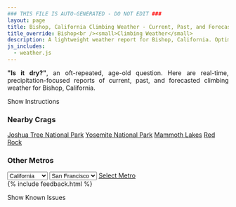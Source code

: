 ```yaml
---
### THIS FILE IS AUTO-GENERATED - DO NOT EDIT ###
layout: page
title: Bishop, California Climbing Weather - Current, Past, and Forecasted Report
title_override: Bishop<br /><small>Climbing Weather</small>
description: A lightweight weather report for Bishop, California. Optimized for slow internet connections.
js_includes:
  - weather.js
---
```


<section class="measure center lh-copy f5-ns f6 ph2 mv4" style="text-align: justify;">
<strong>"Is it dry?"</strong>, an oft-repeated, age-old question. Here are real-time,
precipitation-focused reports of current, past, and forecasted climbing weather for Bishop, California.
</section>

<p id="settings-toggle" class="mw5 b center tc hover-light-red black-70 pointer">Show Instructions</p>
<section id="settings" class="overflow-hidden" style="display:none;">
    <div class="mv2 ph2 center">
        <div class="fn f6 tc pv2">
            <p class="measure lh-copy center"><strong>Show/hide hourly forecasts</strong> by clicking the desired day.</p>
            <hr class="mw5 p0 mv2 o-60 b0 bt b--light-red light-red bg-light-red">
            <p class="measure lh-copy center"><strong>Current and Past conditions</strong> are measured by the nearest weather station. <strong>Forecast conditions</strong> are calculated and polled separately.</p>
            <hr class="mw5 p0 mv2 o-60 b0 bt b--light-red light-red bg-light-red">
            <p class="measure lh-copy center"><strong>Having issues?</strong> Try <a id="clear-cache" class="no-underline relative fancy-link light-red hover-light-red" href="#">clearing the local cache</a>.</p>
            <hr class="mw5 p0 mv2 o-60 b0 bt b--light-red light-red bg-light-red">
            <p class="measure lh-copy center">Weather data sourced from <a class="no-underline fancy-link relative light-red" target="_blank" href="https://www.weather.gov/documentation/services-web-api">weather.gov</a>.</p>
        </div>
    </div>
</section>
<section id="weather" data-crag="bishop-california" class="mv4-ns mv3 ph2 center"></section>
<section id="nearby" class="tc lh-copy">
  <h3>Nearby Crags</h3>
<a class="nowrap no-underline fancy-link relative light-red mh3" href="/crags/joshua-tree-national-park-california-weather.html">Joshua Tree National Park</a>
<a class="nowrap no-underline fancy-link relative light-red mh3" href="/crags/yosemite-national-park-california-weather.html">Yosemite National Park</a>
<a class="nowrap no-underline fancy-link relative light-red mh3" href="/crags/mammoth-lakes-california-weather.html">Mammoth Lakes</a>
<a class="nowrap no-underline fancy-link relative light-red mh3" href="/crags/red-rock-nevada-weather.html">Red Rock</a>
</section>
<section id="nearby" class="tc lh-copy">
  <h3>Other Metros</h3>
  <select class="ma1 bg-near-white pa2" id="stateSel">
    <option value="Texas">Texas</option>
    <option value="Washington">Washington</option>
    <option value="Colorado">Colorado</option>
    <option value="Tennessee">Tennessee</option>
    <option value="Utah">Utah</option>
    <option value="California" selected>California</option>
  </select>
  <select class="ma1 bg-near-white pa2" id="citySel">
    <option value="San Francisco" selected>San Francisco</option>
    <option value="Los Angeles">Los Angeles</option>
  </select>
  <a id="selectMetro" class="f6 link dim ph3 pv2 ma1 dib white bg-light-red" href="/crags/san-francisco-california-weather.html">Select Metro</a>
  <script>
    var states = [];
    states["Texas"] = "Austin"
    states["Washington"] = "Seattle"
    states["Colorado"] = "Denver"
    states["Tennessee"] = "Nashville"
    states["Utah"] = "Salt Lake City"
    states["California"] = "San Francisco|Los Angeles"
  </script>
</section>
{% include feedback.html %}
<p id="issues-toggle" class="mw5 b center tc hover-light-red black-70 pointer">Show Known Issues</p>
<section id="issues" class="overflow-hidden tc f6">
</section>

<script>
  var weekly_VEF_14_168 = {"updated":"2022-06-03T07:05:00+00:00","units":"us","forecastGenerator":"BaselineForecastGenerator","generatedAt":"2022-06-03T08:38:52+00:00","updateTime":"2022-06-03T07:05:00+00:00","validTimes":"2022-06-03T01:00:00+00:00/P8DT6H","elevation":{"unitCode":"wmoUnit:m","value":1296.0096},"periods":[{"number":1,"name":"Overnight","startTime":"2022-06-03T01:00:00-07:00","endTime":"2022-06-03T06:00:00-07:00","isDaytime":false,"temperature":54,"temperatureUnit":"F","temperatureTrend":"rising","windSpeed":"8 mph","windDirection":"W","icon":"https://api.weather.gov/icons/land/night/sct?size=medium","shortForecast":"Partly Cloudy","detailedForecast":"Partly cloudy. Low around 54, with temperatures rising to around 57 overnight. West wind around 8 mph."},{"number":2,"name":"Friday","startTime":"2022-06-03T06:00:00-07:00","endTime":"2022-06-03T18:00:00-07:00","isDaytime":true,"temperature":88,"temperatureUnit":"F","temperatureTrend":null,"windSpeed":"5 to 16 mph","windDirection":"NW","icon":"https://api.weather.gov/icons/land/day/sct?size=medium","shortForecast":"Mostly Sunny","detailedForecast":"Mostly sunny, with a high near 88. Northwest wind 5 to 16 mph, with gusts as high as 25 mph."},{"number":3,"name":"Friday Night","startTime":"2022-06-03T18:00:00-07:00","endTime":"2022-06-04T06:00:00-07:00","isDaytime":false,"temperature":56,"temperatureUnit":"F","temperatureTrend":"rising","windSpeed":"6 to 20 mph","windDirection":"NW","icon":"https://api.weather.gov/icons/land/night/bkn?size=medium","shortForecast":"Mostly Cloudy","detailedForecast":"Mostly cloudy. Low around 56, with temperatures rising to around 59 overnight. Northwest wind 6 to 20 mph, with gusts as high as 29 mph."},{"number":4,"name":"Saturday","startTime":"2022-06-04T06:00:00-07:00","endTime":"2022-06-04T18:00:00-07:00","isDaytime":true,"temperature":86,"temperatureUnit":"F","temperatureTrend":null,"windSpeed":"5 to 14 mph","windDirection":"NW","icon":"https://api.weather.gov/icons/land/day/bkn?size=medium","shortForecast":"Mostly Cloudy","detailedForecast":"Mostly cloudy, with a high near 86. Northwest wind 5 to 14 mph, with gusts as high as 21 mph."},{"number":5,"name":"Saturday Night","startTime":"2022-06-04T18:00:00-07:00","endTime":"2022-06-05T06:00:00-07:00","isDaytime":false,"temperature":55,"temperatureUnit":"F","temperatureTrend":null,"windSpeed":"8 to 18 mph","windDirection":"WNW","icon":"https://api.weather.gov/icons/land/night/bkn?size=medium","shortForecast":"Mostly Cloudy","detailedForecast":"Mostly cloudy, with a low around 55. West northwest wind 8 to 18 mph, with gusts as high as 28 mph."},{"number":6,"name":"Sunday","startTime":"2022-06-05T06:00:00-07:00","endTime":"2022-06-05T18:00:00-07:00","isDaytime":true,"temperature":89,"temperatureUnit":"F","temperatureTrend":null,"windSpeed":"9 to 18 mph","windDirection":"WNW","icon":"https://api.weather.gov/icons/land/day/sct?size=medium","shortForecast":"Mostly Sunny","detailedForecast":"Mostly sunny, with a high near 89."},{"number":7,"name":"Sunday Night","startTime":"2022-06-05T18:00:00-07:00","endTime":"2022-06-06T06:00:00-07:00","isDaytime":false,"temperature":54,"temperatureUnit":"F","temperatureTrend":null,"windSpeed":"9 to 20 mph","windDirection":"WNW","icon":"https://api.weather.gov/icons/land/night/few?size=medium","shortForecast":"Mostly Clear","detailedForecast":"Mostly clear, with a low around 54."},{"number":8,"name":"Monday","startTime":"2022-06-06T06:00:00-07:00","endTime":"2022-06-06T18:00:00-07:00","isDaytime":true,"temperature":92,"temperatureUnit":"F","temperatureTrend":null,"windSpeed":"8 to 14 mph","windDirection":"W","icon":"https://api.weather.gov/icons/land/day/few?size=medium","shortForecast":"Sunny","detailedForecast":"Sunny, with a high near 92."},{"number":9,"name":"Monday Night","startTime":"2022-06-06T18:00:00-07:00","endTime":"2022-06-07T06:00:00-07:00","isDaytime":false,"temperature":56,"temperatureUnit":"F","temperatureTrend":null,"windSpeed":"7 to 15 mph","windDirection":"WNW","icon":"https://api.weather.gov/icons/land/night/few?size=medium","shortForecast":"Mostly Clear","detailedForecast":"Mostly clear, with a low around 56."},{"number":10,"name":"Tuesday","startTime":"2022-06-07T06:00:00-07:00","endTime":"2022-06-07T18:00:00-07:00","isDaytime":true,"temperature":95,"temperatureUnit":"F","temperatureTrend":null,"windSpeed":"7 to 13 mph","windDirection":"ENE","icon":"https://api.weather.gov/icons/land/day/skc?size=medium","shortForecast":"Sunny","detailedForecast":"Sunny, with a high near 95."},{"number":11,"name":"Tuesday Night","startTime":"2022-06-07T18:00:00-07:00","endTime":"2022-06-08T06:00:00-07:00","isDaytime":false,"temperature":59,"temperatureUnit":"F","temperatureTrend":null,"windSpeed":"7 to 16 mph","windDirection":"W","icon":"https://api.weather.gov/icons/land/night/few?size=medium","shortForecast":"Mostly Clear","detailedForecast":"Mostly clear, with a low around 59."},{"number":12,"name":"Wednesday","startTime":"2022-06-08T06:00:00-07:00","endTime":"2022-06-08T18:00:00-07:00","isDaytime":true,"temperature":97,"temperatureUnit":"F","temperatureTrend":null,"windSpeed":"7 to 13 mph","windDirection":"SSW","icon":"https://api.weather.gov/icons/land/day/few?size=medium","shortForecast":"Sunny","detailedForecast":"Sunny, with a high near 97."},{"number":13,"name":"Wednesday Night","startTime":"2022-06-08T18:00:00-07:00","endTime":"2022-06-09T06:00:00-07:00","isDaytime":false,"temperature":61,"temperatureUnit":"F","temperatureTrend":null,"windSpeed":"7 to 17 mph","windDirection":"W","icon":"https://api.weather.gov/icons/land/night/few?size=medium","shortForecast":"Mostly Clear","detailedForecast":"Mostly clear, with a low around 61."},{"number":14,"name":"Thursday","startTime":"2022-06-09T06:00:00-07:00","endTime":"2022-06-09T18:00:00-07:00","isDaytime":true,"temperature":99,"temperatureUnit":"F","temperatureTrend":null,"windSpeed":"7 to 13 mph","windDirection":"ESE","icon":"https://api.weather.gov/icons/land/day/few?size=medium","shortForecast":"Sunny","detailedForecast":"Sunny, with a high near 99."}]}
  var hourly_VEF_14_168 = {"@context":["https://geojson.org/geojson-ld/geojson-context.jsonld",{"@version":"1.1","wx":"https://api.weather.gov/ontology#","geo":"http://www.opengis.net/ont/geosparql#","unit":"http://codes.wmo.int/common/unit/","@vocab":"https://api.weather.gov/ontology#"}],"type":"Feature","geometry":{"type":"Polygon","coordinates":[[[-118.4359379,37.3613888],[-118.43111449999999,37.3394267],[-118.40343299999999,37.343266299999996],[-118.40825099999999,37.3652289],[-118.4359379,37.3613888]]]},"properties":{"updated":"2022-06-03T07:05:00+00:00","units":"us","forecastGenerator":"HourlyForecastGenerator","generatedAt":"2022-06-03T08:38:53+00:00","updateTime":"2022-06-03T07:05:00+00:00","validTimes":"2022-06-03T01:00:00+00:00/P8DT6H","elevation":{"unitCode":"wmoUnit:m","value":1296.0096},"periods":[{"number":1,"name":"","startTime":"2022-06-03T01:00:00-07:00","endTime":"2022-06-03T02:00:00-07:00","isDaytime":false,"temperature":65,"temperatureUnit":"F","temperatureTrend":null,"windSpeed":"8 mph","windDirection":"W","icon":"https://api.weather.gov/icons/land/night/sct?size=small","shortForecast":"Partly Cloudy","detailedForecast":""},{"number":2,"name":"","startTime":"2022-06-03T02:00:00-07:00","endTime":"2022-06-03T03:00:00-07:00","isDaytime":false,"temperature":63,"temperatureUnit":"F","temperatureTrend":null,"windSpeed":"7 mph","windDirection":"W","icon":"https://api.weather.gov/icons/land/night/few?size=small","shortForecast":"Mostly Clear","detailedForecast":""},{"number":3,"name":"","startTime":"2022-06-03T03:00:00-07:00","endTime":"2022-06-03T04:00:00-07:00","isDaytime":false,"temperature":61,"temperatureUnit":"F","temperatureTrend":null,"windSpeed":"8 mph","windDirection":"W","icon":"https://api.weather.gov/icons/land/night/sct?size=small","shortForecast":"Partly Cloudy","detailedForecast":""},{"number":4,"name":"","startTime":"2022-06-03T04:00:00-07:00","endTime":"2022-06-03T05:00:00-07:00","isDaytime":false,"temperature":59,"temperatureUnit":"F","temperatureTrend":null,"windSpeed":"7 mph","windDirection":"W","icon":"https://api.weather.gov/icons/land/night/sct?size=small","shortForecast":"Partly Cloudy","detailedForecast":""},{"number":5,"name":"","startTime":"2022-06-03T05:00:00-07:00","endTime":"2022-06-03T06:00:00-07:00","isDaytime":false,"temperature":57,"temperatureUnit":"F","temperatureTrend":null,"windSpeed":"6 mph","windDirection":"W","icon":"https://api.weather.gov/icons/land/night/sct?size=small","shortForecast":"Partly Cloudy","detailedForecast":""},{"number":6,"name":"","startTime":"2022-06-03T06:00:00-07:00","endTime":"2022-06-03T07:00:00-07:00","isDaytime":true,"temperature":57,"temperatureUnit":"F","temperatureTrend":null,"windSpeed":"6 mph","windDirection":"WNW","icon":"https://api.weather.gov/icons/land/day/sct?size=small","shortForecast":"Mostly Sunny","detailedForecast":""},{"number":7,"name":"","startTime":"2022-06-03T07:00:00-07:00","endTime":"2022-06-03T08:00:00-07:00","isDaytime":true,"temperature":59,"temperatureUnit":"F","temperatureTrend":null,"windSpeed":"5 mph","windDirection":"NW","icon":"https://api.weather.gov/icons/land/day/sct?size=small","shortForecast":"Mostly Sunny","detailedForecast":""},{"number":8,"name":"","startTime":"2022-06-03T08:00:00-07:00","endTime":"2022-06-03T09:00:00-07:00","isDaytime":true,"temperature":65,"temperatureUnit":"F","temperatureTrend":null,"windSpeed":"5 mph","windDirection":"N","icon":"https://api.weather.gov/icons/land/day/sct?size=small","shortForecast":"Mostly Sunny","detailedForecast":""},{"number":9,"name":"","startTime":"2022-06-03T09:00:00-07:00","endTime":"2022-06-03T10:00:00-07:00","isDaytime":true,"temperature":71,"temperatureUnit":"F","temperatureTrend":null,"windSpeed":"6 mph","windDirection":"N","icon":"https://api.weather.gov/icons/land/day/few?size=small","shortForecast":"Sunny","detailedForecast":""},{"number":10,"name":"","startTime":"2022-06-03T10:00:00-07:00","endTime":"2022-06-03T11:00:00-07:00","isDaytime":true,"temperature":75,"temperatureUnit":"F","temperatureTrend":null,"windSpeed":"6 mph","windDirection":"N","icon":"https://api.weather.gov/icons/land/day/few?size=small","shortForecast":"Sunny","detailedForecast":""},{"number":11,"name":"","startTime":"2022-06-03T11:00:00-07:00","endTime":"2022-06-03T12:00:00-07:00","isDaytime":true,"temperature":78,"temperatureUnit":"F","temperatureTrend":null,"windSpeed":"6 mph","windDirection":"NNE","icon":"https://api.weather.gov/icons/land/day/few?size=small","shortForecast":"Sunny","detailedForecast":""},{"number":12,"name":"","startTime":"2022-06-03T12:00:00-07:00","endTime":"2022-06-03T13:00:00-07:00","isDaytime":true,"temperature":80,"temperatureUnit":"F","temperatureTrend":null,"windSpeed":"7 mph","windDirection":"NE","icon":"https://api.weather.gov/icons/land/day/few?size=small","shortForecast":"Sunny","detailedForecast":""},{"number":13,"name":"","startTime":"2022-06-03T13:00:00-07:00","endTime":"2022-06-03T14:00:00-07:00","isDaytime":true,"temperature":83,"temperatureUnit":"F","temperatureTrend":null,"windSpeed":"8 mph","windDirection":"WNW","icon":"https://api.weather.gov/icons/land/day/sct?size=small","shortForecast":"Mostly Sunny","detailedForecast":""},{"number":14,"name":"","startTime":"2022-06-03T14:00:00-07:00","endTime":"2022-06-03T15:00:00-07:00","isDaytime":true,"temperature":85,"temperatureUnit":"F","temperatureTrend":null,"windSpeed":"9 mph","windDirection":"WNW","icon":"https://api.weather.gov/icons/land/day/sct?size=small","shortForecast":"Mostly Sunny","detailedForecast":""},{"number":15,"name":"","startTime":"2022-06-03T15:00:00-07:00","endTime":"2022-06-03T16:00:00-07:00","isDaytime":true,"temperature":86,"temperatureUnit":"F","temperatureTrend":null,"windSpeed":"12 mph","windDirection":"WNW","icon":"https://api.weather.gov/icons/land/day/sct?size=small","shortForecast":"Mostly Sunny","detailedForecast":""},{"number":16,"name":"","startTime":"2022-06-03T16:00:00-07:00","endTime":"2022-06-03T17:00:00-07:00","isDaytime":true,"temperature":86,"temperatureUnit":"F","temperatureTrend":null,"windSpeed":"13 mph","windDirection":"W","icon":"https://api.weather.gov/icons/land/day/bkn?size=small","shortForecast":"Partly Sunny","detailedForecast":""},{"number":17,"name":"","startTime":"2022-06-03T17:00:00-07:00","endTime":"2022-06-03T18:00:00-07:00","isDaytime":true,"temperature":87,"temperatureUnit":"F","temperatureTrend":null,"windSpeed":"16 mph","windDirection":"W","icon":"https://api.weather.gov/icons/land/day/bkn?size=small","shortForecast":"Partly Sunny","detailedForecast":""},{"number":18,"name":"","startTime":"2022-06-03T18:00:00-07:00","endTime":"2022-06-03T19:00:00-07:00","isDaytime":false,"temperature":86,"temperatureUnit":"F","temperatureTrend":null,"windSpeed":"18 mph","windDirection":"W","icon":"https://api.weather.gov/icons/land/night/bkn?size=small","shortForecast":"Mostly Cloudy","detailedForecast":""},{"number":19,"name":"","startTime":"2022-06-03T19:00:00-07:00","endTime":"2022-06-03T20:00:00-07:00","isDaytime":false,"temperature":83,"temperatureUnit":"F","temperatureTrend":null,"windSpeed":"20 mph","windDirection":"W","icon":"https://api.weather.gov/icons/land/night/sct?size=small","shortForecast":"Partly Cloudy","detailedForecast":""},{"number":20,"name":"","startTime":"2022-06-03T20:00:00-07:00","endTime":"2022-06-03T21:00:00-07:00","isDaytime":false,"temperature":78,"temperatureUnit":"F","temperatureTrend":null,"windSpeed":"15 mph","windDirection":"W","icon":"https://api.weather.gov/icons/land/night/sct?size=small","shortForecast":"Partly Cloudy","detailedForecast":""},{"number":21,"name":"","startTime":"2022-06-03T21:00:00-07:00","endTime":"2022-06-03T22:00:00-07:00","isDaytime":false,"temperature":75,"temperatureUnit":"F","temperatureTrend":null,"windSpeed":"13 mph","windDirection":"NW","icon":"https://api.weather.gov/icons/land/night/sct?size=small","shortForecast":"Partly Cloudy","detailedForecast":""},{"number":22,"name":"","startTime":"2022-06-03T22:00:00-07:00","endTime":"2022-06-03T23:00:00-07:00","isDaytime":false,"temperature":72,"temperatureUnit":"F","temperatureTrend":null,"windSpeed":"12 mph","windDirection":"NNW","icon":"https://api.weather.gov/icons/land/night/sct?size=small","shortForecast":"Partly Cloudy","detailedForecast":""},{"number":23,"name":"","startTime":"2022-06-03T23:00:00-07:00","endTime":"2022-06-04T00:00:00-07:00","isDaytime":false,"temperature":70,"temperatureUnit":"F","temperatureTrend":null,"windSpeed":"8 mph","windDirection":"NW","icon":"https://api.weather.gov/icons/land/night/sct?size=small","shortForecast":"Partly Cloudy","detailedForecast":""},{"number":24,"name":"","startTime":"2022-06-04T00:00:00-07:00","endTime":"2022-06-04T01:00:00-07:00","isDaytime":false,"temperature":68,"temperatureUnit":"F","temperatureTrend":null,"windSpeed":"7 mph","windDirection":"NW","icon":"https://api.weather.gov/icons/land/night/bkn?size=small","shortForecast":"Mostly Cloudy","detailedForecast":""},{"number":25,"name":"","startTime":"2022-06-04T01:00:00-07:00","endTime":"2022-06-04T02:00:00-07:00","isDaytime":false,"temperature":65,"temperatureUnit":"F","temperatureTrend":null,"windSpeed":"6 mph","windDirection":"NW","icon":"https://api.weather.gov/icons/land/night/bkn?size=small","shortForecast":"Mostly Cloudy","detailedForecast":""},{"number":26,"name":"","startTime":"2022-06-04T02:00:00-07:00","endTime":"2022-06-04T03:00:00-07:00","isDaytime":false,"temperature":64,"temperatureUnit":"F","temperatureTrend":null,"windSpeed":"7 mph","windDirection":"NW","icon":"https://api.weather.gov/icons/land/night/bkn?size=small","shortForecast":"Mostly Cloudy","detailedForecast":""},{"number":27,"name":"","startTime":"2022-06-04T03:00:00-07:00","endTime":"2022-06-04T04:00:00-07:00","isDaytime":false,"temperature":63,"temperatureUnit":"F","temperatureTrend":null,"windSpeed":"7 mph","windDirection":"WNW","icon":"https://api.weather.gov/icons/land/night/bkn?size=small","shortForecast":"Mostly Cloudy","detailedForecast":""},{"number":28,"name":"","startTime":"2022-06-04T04:00:00-07:00","endTime":"2022-06-04T05:00:00-07:00","isDaytime":false,"temperature":61,"temperatureUnit":"F","temperatureTrend":null,"windSpeed":"6 mph","windDirection":"WNW","icon":"https://api.weather.gov/icons/land/night/bkn?size=small","shortForecast":"Mostly Cloudy","detailedForecast":""},{"number":29,"name":"","startTime":"2022-06-04T05:00:00-07:00","endTime":"2022-06-04T06:00:00-07:00","isDaytime":false,"temperature":59,"temperatureUnit":"F","temperatureTrend":null,"windSpeed":"6 mph","windDirection":"NW","icon":"https://api.weather.gov/icons/land/night/bkn?size=small","shortForecast":"Mostly Cloudy","detailedForecast":""},{"number":30,"name":"","startTime":"2022-06-04T06:00:00-07:00","endTime":"2022-06-04T07:00:00-07:00","isDaytime":true,"temperature":60,"temperatureUnit":"F","temperatureTrend":null,"windSpeed":"7 mph","windDirection":"NW","icon":"https://api.weather.gov/icons/land/day/bkn?size=small","shortForecast":"Mostly Cloudy","detailedForecast":""},{"number":31,"name":"","startTime":"2022-06-04T07:00:00-07:00","endTime":"2022-06-04T08:00:00-07:00","isDaytime":true,"temperature":62,"temperatureUnit":"F","temperatureTrend":null,"windSpeed":"6 mph","windDirection":"NW","icon":"https://api.weather.gov/icons/land/day/bkn?size=small","shortForecast":"Mostly Cloudy","detailedForecast":""},{"number":32,"name":"","startTime":"2022-06-04T08:00:00-07:00","endTime":"2022-06-04T09:00:00-07:00","isDaytime":true,"temperature":66,"temperatureUnit":"F","temperatureTrend":null,"windSpeed":"5 mph","windDirection":"NNW","icon":"https://api.weather.gov/icons/land/day/bkn?size=small","shortForecast":"Mostly Cloudy","detailedForecast":""},{"number":33,"name":"","startTime":"2022-06-04T09:00:00-07:00","endTime":"2022-06-04T10:00:00-07:00","isDaytime":true,"temperature":70,"temperatureUnit":"F","temperatureTrend":null,"windSpeed":"5 mph","windDirection":"NNW","icon":"https://api.weather.gov/icons/land/day/bkn?size=small","shortForecast":"Mostly Cloudy","detailedForecast":""},{"number":34,"name":"","startTime":"2022-06-04T10:00:00-07:00","endTime":"2022-06-04T11:00:00-07:00","isDaytime":true,"temperature":74,"temperatureUnit":"F","temperatureTrend":null,"windSpeed":"5 mph","windDirection":"NNW","icon":"https://api.weather.gov/icons/land/day/bkn?size=small","shortForecast":"Mostly Cloudy","detailedForecast":""},{"number":35,"name":"","startTime":"2022-06-04T11:00:00-07:00","endTime":"2022-06-04T12:00:00-07:00","isDaytime":true,"temperature":78,"temperatureUnit":"F","temperatureTrend":null,"windSpeed":"6 mph","windDirection":"NNW","icon":"https://api.weather.gov/icons/land/day/bkn?size=small","shortForecast":"Partly Sunny","detailedForecast":""},{"number":36,"name":"","startTime":"2022-06-04T12:00:00-07:00","endTime":"2022-06-04T13:00:00-07:00","isDaytime":true,"temperature":80,"temperatureUnit":"F","temperatureTrend":null,"windSpeed":"7 mph","windDirection":"NNW","icon":"https://api.weather.gov/icons/land/day/bkn?size=small","shortForecast":"Partly Sunny","detailedForecast":""},{"number":37,"name":"","startTime":"2022-06-04T13:00:00-07:00","endTime":"2022-06-04T14:00:00-07:00","isDaytime":true,"temperature":82,"temperatureUnit":"F","temperatureTrend":null,"windSpeed":"8 mph","windDirection":"NNW","icon":"https://api.weather.gov/icons/land/day/bkn?size=small","shortForecast":"Partly Sunny","detailedForecast":""},{"number":38,"name":"","startTime":"2022-06-04T14:00:00-07:00","endTime":"2022-06-04T15:00:00-07:00","isDaytime":true,"temperature":83,"temperatureUnit":"F","temperatureTrend":null,"windSpeed":"12 mph","windDirection":"NW","icon":"https://api.weather.gov/icons/land/day/bkn?size=small","shortForecast":"Partly Sunny","detailedForecast":""},{"number":39,"name":"","startTime":"2022-06-04T15:00:00-07:00","endTime":"2022-06-04T16:00:00-07:00","isDaytime":true,"temperature":84,"temperatureUnit":"F","temperatureTrend":null,"windSpeed":"13 mph","windDirection":"NW","icon":"https://api.weather.gov/icons/land/day/bkn?size=small","shortForecast":"Partly Sunny","detailedForecast":""},{"number":40,"name":"","startTime":"2022-06-04T16:00:00-07:00","endTime":"2022-06-04T17:00:00-07:00","isDaytime":true,"temperature":85,"temperatureUnit":"F","temperatureTrend":null,"windSpeed":"13 mph","windDirection":"NNW","icon":"https://api.weather.gov/icons/land/day/bkn?size=small","shortForecast":"Partly Sunny","detailedForecast":""},{"number":41,"name":"","startTime":"2022-06-04T17:00:00-07:00","endTime":"2022-06-04T18:00:00-07:00","isDaytime":true,"temperature":84,"temperatureUnit":"F","temperatureTrend":null,"windSpeed":"14 mph","windDirection":"NNW","icon":"https://api.weather.gov/icons/land/day/bkn?size=small","shortForecast":"Partly Sunny","detailedForecast":""},{"number":42,"name":"","startTime":"2022-06-04T18:00:00-07:00","endTime":"2022-06-04T19:00:00-07:00","isDaytime":false,"temperature":82,"temperatureUnit":"F","temperatureTrend":null,"windSpeed":"15 mph","windDirection":"NW","icon":"https://api.weather.gov/icons/land/night/bkn?size=small","shortForecast":"Mostly Cloudy","detailedForecast":""},{"number":43,"name":"","startTime":"2022-06-04T19:00:00-07:00","endTime":"2022-06-04T20:00:00-07:00","isDaytime":false,"temperature":80,"temperatureUnit":"F","temperatureTrend":null,"windSpeed":"17 mph","windDirection":"WNW","icon":"https://api.weather.gov/icons/land/night/bkn?size=small","shortForecast":"Mostly Cloudy","detailedForecast":""},{"number":44,"name":"","startTime":"2022-06-04T20:00:00-07:00","endTime":"2022-06-04T21:00:00-07:00","isDaytime":false,"temperature":77,"temperatureUnit":"F","temperatureTrend":null,"windSpeed":"18 mph","windDirection":"W","icon":"https://api.weather.gov/icons/land/night/bkn?size=small","shortForecast":"Mostly Cloudy","detailedForecast":""},{"number":45,"name":"","startTime":"2022-06-04T21:00:00-07:00","endTime":"2022-06-04T22:00:00-07:00","isDaytime":false,"temperature":74,"temperatureUnit":"F","temperatureTrend":null,"windSpeed":"14 mph","windDirection":"W","icon":"https://api.weather.gov/icons/land/night/bkn?size=small","shortForecast":"Mostly Cloudy","detailedForecast":""},{"number":46,"name":"","startTime":"2022-06-04T22:00:00-07:00","endTime":"2022-06-04T23:00:00-07:00","isDaytime":false,"temperature":71,"temperatureUnit":"F","temperatureTrend":null,"windSpeed":"10 mph","windDirection":"NW","icon":"https://api.weather.gov/icons/land/night/bkn?size=small","shortForecast":"Mostly Cloudy","detailedForecast":""},{"number":47,"name":"","startTime":"2022-06-04T23:00:00-07:00","endTime":"2022-06-05T00:00:00-07:00","isDaytime":false,"temperature":69,"temperatureUnit":"F","temperatureTrend":null,"windSpeed":"9 mph","windDirection":"WNW","icon":"https://api.weather.gov/icons/land/night/bkn?size=small","shortForecast":"Mostly Cloudy","detailedForecast":""},{"number":48,"name":"","startTime":"2022-06-05T00:00:00-07:00","endTime":"2022-06-05T01:00:00-07:00","isDaytime":false,"temperature":67,"temperatureUnit":"F","temperatureTrend":null,"windSpeed":"8 mph","windDirection":"NW","icon":"https://api.weather.gov/icons/land/night/bkn?size=small","shortForecast":"Mostly Cloudy","detailedForecast":""},{"number":49,"name":"","startTime":"2022-06-05T01:00:00-07:00","endTime":"2022-06-05T02:00:00-07:00","isDaytime":false,"temperature":66,"temperatureUnit":"F","temperatureTrend":null,"windSpeed":"8 mph","windDirection":"NW","icon":"https://api.weather.gov/icons/land/night/sct?size=small","shortForecast":"Partly Cloudy","detailedForecast":""},{"number":50,"name":"","startTime":"2022-06-05T02:00:00-07:00","endTime":"2022-06-05T03:00:00-07:00","isDaytime":false,"temperature":64,"temperatureUnit":"F","temperatureTrend":null,"windSpeed":"8 mph","windDirection":"NW","icon":"https://api.weather.gov/icons/land/night/sct?size=small","shortForecast":"Partly Cloudy","detailedForecast":""},{"number":51,"name":"","startTime":"2022-06-05T03:00:00-07:00","endTime":"2022-06-05T04:00:00-07:00","isDaytime":false,"temperature":61,"temperatureUnit":"F","temperatureTrend":null,"windSpeed":"8 mph","windDirection":"NW","icon":"https://api.weather.gov/icons/land/night/sct?size=small","shortForecast":"Partly Cloudy","detailedForecast":""},{"number":52,"name":"","startTime":"2022-06-05T04:00:00-07:00","endTime":"2022-06-05T05:00:00-07:00","isDaytime":false,"temperature":59,"temperatureUnit":"F","temperatureTrend":null,"windSpeed":"8 mph","windDirection":"NW","icon":"https://api.weather.gov/icons/land/night/sct?size=small","shortForecast":"Partly Cloudy","detailedForecast":""},{"number":53,"name":"","startTime":"2022-06-05T05:00:00-07:00","endTime":"2022-06-05T06:00:00-07:00","isDaytime":false,"temperature":58,"temperatureUnit":"F","temperatureTrend":null,"windSpeed":"9 mph","windDirection":"WNW","icon":"https://api.weather.gov/icons/land/night/sct?size=small","shortForecast":"Partly Cloudy","detailedForecast":""},{"number":54,"name":"","startTime":"2022-06-05T06:00:00-07:00","endTime":"2022-06-05T07:00:00-07:00","isDaytime":true,"temperature":59,"temperatureUnit":"F","temperatureTrend":null,"windSpeed":"9 mph","windDirection":"WNW","icon":"https://api.weather.gov/icons/land/day/sct?size=small","shortForecast":"Mostly Sunny","detailedForecast":""},{"number":55,"name":"","startTime":"2022-06-05T07:00:00-07:00","endTime":"2022-06-05T08:00:00-07:00","isDaytime":true,"temperature":62,"temperatureUnit":"F","temperatureTrend":null,"windSpeed":"9 mph","windDirection":"WNW","icon":"https://api.weather.gov/icons/land/day/sct?size=small","shortForecast":"Mostly Sunny","detailedForecast":""},{"number":56,"name":"","startTime":"2022-06-05T08:00:00-07:00","endTime":"2022-06-05T09:00:00-07:00","isDaytime":true,"temperature":66,"temperatureUnit":"F","temperatureTrend":null,"windSpeed":"9 mph","windDirection":"WNW","icon":"https://api.weather.gov/icons/land/day/sct?size=small","shortForecast":"Mostly Sunny","detailedForecast":""},{"number":57,"name":"","startTime":"2022-06-05T09:00:00-07:00","endTime":"2022-06-05T10:00:00-07:00","isDaytime":true,"temperature":70,"temperatureUnit":"F","temperatureTrend":null,"windSpeed":"9 mph","windDirection":"WNW","icon":"https://api.weather.gov/icons/land/day/sct?size=small","shortForecast":"Mostly Sunny","detailedForecast":""},{"number":58,"name":"","startTime":"2022-06-05T10:00:00-07:00","endTime":"2022-06-05T11:00:00-07:00","isDaytime":true,"temperature":75,"temperatureUnit":"F","temperatureTrend":null,"windSpeed":"9 mph","windDirection":"WNW","icon":"https://api.weather.gov/icons/land/day/few?size=small","shortForecast":"Sunny","detailedForecast":""},{"number":59,"name":"","startTime":"2022-06-05T11:00:00-07:00","endTime":"2022-06-05T12:00:00-07:00","isDaytime":true,"temperature":79,"temperatureUnit":"F","temperatureTrend":null,"windSpeed":"10 mph","windDirection":"WNW","icon":"https://api.weather.gov/icons/land/day/few?size=small","shortForecast":"Sunny","detailedForecast":""},{"number":60,"name":"","startTime":"2022-06-05T12:00:00-07:00","endTime":"2022-06-05T13:00:00-07:00","isDaytime":true,"temperature":82,"temperatureUnit":"F","temperatureTrend":null,"windSpeed":"12 mph","windDirection":"WNW","icon":"https://api.weather.gov/icons/land/day/few?size=small","shortForecast":"Sunny","detailedForecast":""},{"number":61,"name":"","startTime":"2022-06-05T13:00:00-07:00","endTime":"2022-06-05T14:00:00-07:00","isDaytime":true,"temperature":84,"temperatureUnit":"F","temperatureTrend":null,"windSpeed":"13 mph","windDirection":"W","icon":"https://api.weather.gov/icons/land/day/few?size=small","shortForecast":"Sunny","detailedForecast":""},{"number":62,"name":"","startTime":"2022-06-05T14:00:00-07:00","endTime":"2022-06-05T15:00:00-07:00","isDaytime":true,"temperature":85,"temperatureUnit":"F","temperatureTrend":null,"windSpeed":"14 mph","windDirection":"W","icon":"https://api.weather.gov/icons/land/day/few?size=small","shortForecast":"Sunny","detailedForecast":""},{"number":63,"name":"","startTime":"2022-06-05T15:00:00-07:00","endTime":"2022-06-05T16:00:00-07:00","isDaytime":true,"temperature":87,"temperatureUnit":"F","temperatureTrend":null,"windSpeed":"15 mph","windDirection":"W","icon":"https://api.weather.gov/icons/land/day/few?size=small","shortForecast":"Sunny","detailedForecast":""},{"number":64,"name":"","startTime":"2022-06-05T16:00:00-07:00","endTime":"2022-06-05T17:00:00-07:00","isDaytime":true,"temperature":87,"temperatureUnit":"F","temperatureTrend":null,"windSpeed":"17 mph","windDirection":"WNW","icon":"https://api.weather.gov/icons/land/day/few?size=small","shortForecast":"Sunny","detailedForecast":""},{"number":65,"name":"","startTime":"2022-06-05T17:00:00-07:00","endTime":"2022-06-05T18:00:00-07:00","isDaytime":true,"temperature":87,"temperatureUnit":"F","temperatureTrend":null,"windSpeed":"18 mph","windDirection":"WNW","icon":"https://api.weather.gov/icons/land/day/few?size=small","shortForecast":"Sunny","detailedForecast":""},{"number":66,"name":"","startTime":"2022-06-05T18:00:00-07:00","endTime":"2022-06-05T19:00:00-07:00","isDaytime":false,"temperature":85,"temperatureUnit":"F","temperatureTrend":null,"windSpeed":"20 mph","windDirection":"WNW","icon":"https://api.weather.gov/icons/land/night/few?size=small","shortForecast":"Mostly Clear","detailedForecast":""},{"number":67,"name":"","startTime":"2022-06-05T19:00:00-07:00","endTime":"2022-06-05T20:00:00-07:00","isDaytime":false,"temperature":82,"temperatureUnit":"F","temperatureTrend":null,"windSpeed":"20 mph","windDirection":"WNW","icon":"https://api.weather.gov/icons/land/night/few?size=small","shortForecast":"Mostly Clear","detailedForecast":""},{"number":68,"name":"","startTime":"2022-06-05T20:00:00-07:00","endTime":"2022-06-05T21:00:00-07:00","isDaytime":false,"temperature":79,"temperatureUnit":"F","temperatureTrend":null,"windSpeed":"18 mph","windDirection":"WNW","icon":"https://api.weather.gov/icons/land/night/few?size=small","shortForecast":"Mostly Clear","detailedForecast":""},{"number":69,"name":"","startTime":"2022-06-05T21:00:00-07:00","endTime":"2022-06-05T22:00:00-07:00","isDaytime":false,"temperature":76,"temperatureUnit":"F","temperatureTrend":null,"windSpeed":"16 mph","windDirection":"WNW","icon":"https://api.weather.gov/icons/land/night/few?size=small","shortForecast":"Mostly Clear","detailedForecast":""},{"number":70,"name":"","startTime":"2022-06-05T22:00:00-07:00","endTime":"2022-06-05T23:00:00-07:00","isDaytime":false,"temperature":72,"temperatureUnit":"F","temperatureTrend":null,"windSpeed":"15 mph","windDirection":"WNW","icon":"https://api.weather.gov/icons/land/night/few?size=small","shortForecast":"Mostly Clear","detailedForecast":""},{"number":71,"name":"","startTime":"2022-06-05T23:00:00-07:00","endTime":"2022-06-06T00:00:00-07:00","isDaytime":false,"temperature":69,"temperatureUnit":"F","temperatureTrend":null,"windSpeed":"13 mph","windDirection":"WNW","icon":"https://api.weather.gov/icons/land/night/few?size=small","shortForecast":"Mostly Clear","detailedForecast":""},{"number":72,"name":"","startTime":"2022-06-06T00:00:00-07:00","endTime":"2022-06-06T01:00:00-07:00","isDaytime":false,"temperature":67,"temperatureUnit":"F","temperatureTrend":null,"windSpeed":"13 mph","windDirection":"WNW","icon":"https://api.weather.gov/icons/land/night/few?size=small","shortForecast":"Mostly Clear","detailedForecast":""},{"number":73,"name":"","startTime":"2022-06-06T01:00:00-07:00","endTime":"2022-06-06T02:00:00-07:00","isDaytime":false,"temperature":66,"temperatureUnit":"F","temperatureTrend":null,"windSpeed":"13 mph","windDirection":"WNW","icon":"https://api.weather.gov/icons/land/night/few?size=small","shortForecast":"Mostly Clear","detailedForecast":""},{"number":74,"name":"","startTime":"2022-06-06T02:00:00-07:00","endTime":"2022-06-06T03:00:00-07:00","isDaytime":false,"temperature":64,"temperatureUnit":"F","temperatureTrend":null,"windSpeed":"13 mph","windDirection":"WNW","icon":"https://api.weather.gov/icons/land/night/few?size=small","shortForecast":"Mostly Clear","detailedForecast":""},{"number":75,"name":"","startTime":"2022-06-06T03:00:00-07:00","endTime":"2022-06-06T04:00:00-07:00","isDaytime":false,"temperature":61,"temperatureUnit":"F","temperatureTrend":null,"windSpeed":"12 mph","windDirection":"WNW","icon":"https://api.weather.gov/icons/land/night/few?size=small","shortForecast":"Mostly Clear","detailedForecast":""},{"number":76,"name":"","startTime":"2022-06-06T04:00:00-07:00","endTime":"2022-06-06T05:00:00-07:00","isDaytime":false,"temperature":58,"temperatureUnit":"F","temperatureTrend":null,"windSpeed":"10 mph","windDirection":"W","icon":"https://api.weather.gov/icons/land/night/few?size=small","shortForecast":"Mostly Clear","detailedForecast":""},{"number":77,"name":"","startTime":"2022-06-06T05:00:00-07:00","endTime":"2022-06-06T06:00:00-07:00","isDaytime":false,"temperature":57,"temperatureUnit":"F","temperatureTrend":null,"windSpeed":"9 mph","windDirection":"W","icon":"https://api.weather.gov/icons/land/night/few?size=small","shortForecast":"Mostly Clear","detailedForecast":""},{"number":78,"name":"","startTime":"2022-06-06T06:00:00-07:00","endTime":"2022-06-06T07:00:00-07:00","isDaytime":true,"temperature":58,"temperatureUnit":"F","temperatureTrend":null,"windSpeed":"9 mph","windDirection":"WNW","icon":"https://api.weather.gov/icons/land/day/few?size=small","shortForecast":"Sunny","detailedForecast":""},{"number":79,"name":"","startTime":"2022-06-06T07:00:00-07:00","endTime":"2022-06-06T08:00:00-07:00","isDaytime":true,"temperature":61,"temperatureUnit":"F","temperatureTrend":null,"windSpeed":"9 mph","windDirection":"WNW","icon":"https://api.weather.gov/icons/land/day/few?size=small","shortForecast":"Sunny","detailedForecast":""},{"number":80,"name":"","startTime":"2022-06-06T08:00:00-07:00","endTime":"2022-06-06T09:00:00-07:00","isDaytime":true,"temperature":65,"temperatureUnit":"F","temperatureTrend":null,"windSpeed":"9 mph","windDirection":"NW","icon":"https://api.weather.gov/icons/land/day/few?size=small","shortForecast":"Sunny","detailedForecast":""},{"number":81,"name":"","startTime":"2022-06-06T09:00:00-07:00","endTime":"2022-06-06T10:00:00-07:00","isDaytime":true,"temperature":70,"temperatureUnit":"F","temperatureTrend":null,"windSpeed":"9 mph","windDirection":"N","icon":"https://api.weather.gov/icons/land/day/few?size=small","shortForecast":"Sunny","detailedForecast":""},{"number":82,"name":"","startTime":"2022-06-06T10:00:00-07:00","endTime":"2022-06-06T11:00:00-07:00","isDaytime":true,"temperature":75,"temperatureUnit":"F","temperatureTrend":null,"windSpeed":"8 mph","windDirection":"ENE","icon":"https://api.weather.gov/icons/land/day/few?size=small","shortForecast":"Sunny","detailedForecast":""},{"number":83,"name":"","startTime":"2022-06-06T11:00:00-07:00","endTime":"2022-06-06T12:00:00-07:00","isDaytime":true,"temperature":80,"temperatureUnit":"F","temperatureTrend":null,"windSpeed":"8 mph","windDirection":"E","icon":"https://api.weather.gov/icons/land/day/skc?size=small","shortForecast":"Sunny","detailedForecast":""},{"number":84,"name":"","startTime":"2022-06-06T12:00:00-07:00","endTime":"2022-06-06T13:00:00-07:00","isDaytime":true,"temperature":83,"temperatureUnit":"F","temperatureTrend":null,"windSpeed":"9 mph","windDirection":"ESE","icon":"https://api.weather.gov/icons/land/day/skc?size=small","shortForecast":"Sunny","detailedForecast":""},{"number":85,"name":"","startTime":"2022-06-06T13:00:00-07:00","endTime":"2022-06-06T14:00:00-07:00","isDaytime":true,"temperature":86,"temperatureUnit":"F","temperatureTrend":null,"windSpeed":"10 mph","windDirection":"S","icon":"https://api.weather.gov/icons/land/day/skc?size=small","shortForecast":"Sunny","detailedForecast":""},{"number":86,"name":"","startTime":"2022-06-06T14:00:00-07:00","endTime":"2022-06-06T15:00:00-07:00","isDaytime":true,"temperature":88,"temperatureUnit":"F","temperatureTrend":null,"windSpeed":"12 mph","windDirection":"SW","icon":"https://api.weather.gov/icons/land/day/skc?size=small","shortForecast":"Sunny","detailedForecast":""},{"number":87,"name":"","startTime":"2022-06-06T15:00:00-07:00","endTime":"2022-06-06T16:00:00-07:00","isDaytime":true,"temperature":90,"temperatureUnit":"F","temperatureTrend":null,"windSpeed":"13 mph","windDirection":"SW","icon":"https://api.weather.gov/icons/land/day/skc?size=small","shortForecast":"Sunny","detailedForecast":""},{"number":88,"name":"","startTime":"2022-06-06T16:00:00-07:00","endTime":"2022-06-06T17:00:00-07:00","isDaytime":true,"temperature":91,"temperatureUnit":"F","temperatureTrend":null,"windSpeed":"13 mph","windDirection":"WSW","icon":"https://api.weather.gov/icons/land/day/skc?size=small","shortForecast":"Sunny","detailedForecast":""},{"number":89,"name":"","startTime":"2022-06-06T17:00:00-07:00","endTime":"2022-06-06T18:00:00-07:00","isDaytime":true,"temperature":91,"temperatureUnit":"F","temperatureTrend":null,"windSpeed":"14 mph","windDirection":"W","icon":"https://api.weather.gov/icons/land/day/skc?size=small","shortForecast":"Sunny","detailedForecast":""},{"number":90,"name":"","startTime":"2022-06-06T18:00:00-07:00","endTime":"2022-06-06T19:00:00-07:00","isDaytime":false,"temperature":89,"temperatureUnit":"F","temperatureTrend":null,"windSpeed":"15 mph","windDirection":"W","icon":"https://api.weather.gov/icons/land/night/few?size=small","shortForecast":"Mostly Clear","detailedForecast":""},{"number":91,"name":"","startTime":"2022-06-06T19:00:00-07:00","endTime":"2022-06-06T20:00:00-07:00","isDaytime":false,"temperature":87,"temperatureUnit":"F","temperatureTrend":null,"windSpeed":"15 mph","windDirection":"W","icon":"https://api.weather.gov/icons/land/night/few?size=small","shortForecast":"Mostly Clear","detailedForecast":""},{"number":92,"name":"","startTime":"2022-06-06T20:00:00-07:00","endTime":"2022-06-06T21:00:00-07:00","isDaytime":false,"temperature":83,"temperatureUnit":"F","temperatureTrend":null,"windSpeed":"15 mph","windDirection":"W","icon":"https://api.weather.gov/icons/land/night/few?size=small","shortForecast":"Mostly Clear","detailedForecast":""},{"number":93,"name":"","startTime":"2022-06-06T21:00:00-07:00","endTime":"2022-06-06T22:00:00-07:00","isDaytime":false,"temperature":79,"temperatureUnit":"F","temperatureTrend":null,"windSpeed":"15 mph","windDirection":"WNW","icon":"https://api.weather.gov/icons/land/night/few?size=small","shortForecast":"Mostly Clear","detailedForecast":""},{"number":94,"name":"","startTime":"2022-06-06T22:00:00-07:00","endTime":"2022-06-06T23:00:00-07:00","isDaytime":false,"temperature":76,"temperatureUnit":"F","temperatureTrend":null,"windSpeed":"14 mph","windDirection":"WNW","icon":"https://api.weather.gov/icons/land/night/skc?size=small","shortForecast":"Clear","detailedForecast":""},{"number":95,"name":"","startTime":"2022-06-06T23:00:00-07:00","endTime":"2022-06-07T00:00:00-07:00","isDaytime":false,"temperature":72,"temperatureUnit":"F","temperatureTrend":null,"windSpeed":"13 mph","windDirection":"WNW","icon":"https://api.weather.gov/icons/land/night/skc?size=small","shortForecast":"Clear","detailedForecast":""},{"number":96,"name":"","startTime":"2022-06-07T00:00:00-07:00","endTime":"2022-06-07T01:00:00-07:00","isDaytime":false,"temperature":69,"temperatureUnit":"F","temperatureTrend":null,"windSpeed":"12 mph","windDirection":"WNW","icon":"https://api.weather.gov/icons/land/night/skc?size=small","shortForecast":"Clear","detailedForecast":""},{"number":97,"name":"","startTime":"2022-06-07T01:00:00-07:00","endTime":"2022-06-07T02:00:00-07:00","isDaytime":false,"temperature":66,"temperatureUnit":"F","temperatureTrend":null,"windSpeed":"12 mph","windDirection":"WNW","icon":"https://api.weather.gov/icons/land/night/skc?size=small","shortForecast":"Clear","detailedForecast":""},{"number":98,"name":"","startTime":"2022-06-07T02:00:00-07:00","endTime":"2022-06-07T03:00:00-07:00","isDaytime":false,"temperature":64,"temperatureUnit":"F","temperatureTrend":null,"windSpeed":"10 mph","windDirection":"WNW","icon":"https://api.weather.gov/icons/land/night/skc?size=small","shortForecast":"Clear","detailedForecast":""},{"number":99,"name":"","startTime":"2022-06-07T03:00:00-07:00","endTime":"2022-06-07T04:00:00-07:00","isDaytime":false,"temperature":61,"temperatureUnit":"F","temperatureTrend":null,"windSpeed":"9 mph","windDirection":"WNW","icon":"https://api.weather.gov/icons/land/night/skc?size=small","shortForecast":"Clear","detailedForecast":""},{"number":100,"name":"","startTime":"2022-06-07T04:00:00-07:00","endTime":"2022-06-07T05:00:00-07:00","isDaytime":false,"temperature":59,"temperatureUnit":"F","temperatureTrend":null,"windSpeed":"8 mph","windDirection":"WNW","icon":"https://api.weather.gov/icons/land/night/skc?size=small","shortForecast":"Clear","detailedForecast":""},{"number":101,"name":"","startTime":"2022-06-07T05:00:00-07:00","endTime":"2022-06-07T06:00:00-07:00","isDaytime":false,"temperature":58,"temperatureUnit":"F","temperatureTrend":null,"windSpeed":"7 mph","windDirection":"WNW","icon":"https://api.weather.gov/icons/land/night/skc?size=small","shortForecast":"Clear","detailedForecast":""},{"number":102,"name":"","startTime":"2022-06-07T06:00:00-07:00","endTime":"2022-06-07T07:00:00-07:00","isDaytime":true,"temperature":59,"temperatureUnit":"F","temperatureTrend":null,"windSpeed":"7 mph","windDirection":"NW","icon":"https://api.weather.gov/icons/land/day/skc?size=small","shortForecast":"Sunny","detailedForecast":""},{"number":103,"name":"","startTime":"2022-06-07T07:00:00-07:00","endTime":"2022-06-07T08:00:00-07:00","isDaytime":true,"temperature":62,"temperatureUnit":"F","temperatureTrend":null,"windSpeed":"7 mph","windDirection":"NW","icon":"https://api.weather.gov/icons/land/day/skc?size=small","shortForecast":"Sunny","detailedForecast":""},{"number":104,"name":"","startTime":"2022-06-07T08:00:00-07:00","endTime":"2022-06-07T09:00:00-07:00","isDaytime":true,"temperature":66,"temperatureUnit":"F","temperatureTrend":null,"windSpeed":"7 mph","windDirection":"NNW","icon":"https://api.weather.gov/icons/land/day/skc?size=small","shortForecast":"Sunny","detailedForecast":""},{"number":105,"name":"","startTime":"2022-06-07T09:00:00-07:00","endTime":"2022-06-07T10:00:00-07:00","isDaytime":true,"temperature":71,"temperatureUnit":"F","temperatureTrend":null,"windSpeed":"7 mph","windDirection":"N","icon":"https://api.weather.gov/icons/land/day/skc?size=small","shortForecast":"Sunny","detailedForecast":""},{"number":106,"name":"","startTime":"2022-06-07T10:00:00-07:00","endTime":"2022-06-07T11:00:00-07:00","isDaytime":true,"temperature":77,"temperatureUnit":"F","temperatureTrend":null,"windSpeed":"7 mph","windDirection":"NE","icon":"https://api.weather.gov/icons/land/day/skc?size=small","shortForecast":"Sunny","detailedForecast":""},{"number":107,"name":"","startTime":"2022-06-07T11:00:00-07:00","endTime":"2022-06-07T12:00:00-07:00","isDaytime":true,"temperature":82,"temperatureUnit":"F","temperatureTrend":null,"windSpeed":"7 mph","windDirection":"E","icon":"https://api.weather.gov/icons/land/day/skc?size=small","shortForecast":"Sunny","detailedForecast":""},{"number":108,"name":"","startTime":"2022-06-07T12:00:00-07:00","endTime":"2022-06-07T13:00:00-07:00","isDaytime":true,"temperature":86,"temperatureUnit":"F","temperatureTrend":null,"windSpeed":"8 mph","windDirection":"E","icon":"https://api.weather.gov/icons/land/day/skc?size=small","shortForecast":"Sunny","detailedForecast":""},{"number":109,"name":"","startTime":"2022-06-07T13:00:00-07:00","endTime":"2022-06-07T14:00:00-07:00","isDaytime":true,"temperature":88,"temperatureUnit":"F","temperatureTrend":null,"windSpeed":"9 mph","windDirection":"SE","icon":"https://api.weather.gov/icons/land/day/skc?size=small","shortForecast":"Sunny","detailedForecast":""},{"number":110,"name":"","startTime":"2022-06-07T14:00:00-07:00","endTime":"2022-06-07T15:00:00-07:00","isDaytime":true,"temperature":90,"temperatureUnit":"F","temperatureTrend":null,"windSpeed":"10 mph","windDirection":"SSE","icon":"https://api.weather.gov/icons/land/day/skc?size=small","shortForecast":"Sunny","detailedForecast":""},{"number":111,"name":"","startTime":"2022-06-07T15:00:00-07:00","endTime":"2022-06-07T16:00:00-07:00","isDaytime":true,"temperature":92,"temperatureUnit":"F","temperatureTrend":null,"windSpeed":"12 mph","windDirection":"S","icon":"https://api.weather.gov/icons/land/day/skc?size=small","shortForecast":"Sunny","detailedForecast":""},{"number":112,"name":"","startTime":"2022-06-07T16:00:00-07:00","endTime":"2022-06-07T17:00:00-07:00","isDaytime":true,"temperature":94,"temperatureUnit":"F","temperatureTrend":null,"windSpeed":"12 mph","windDirection":"SW","icon":"https://api.weather.gov/icons/land/day/skc?size=small","shortForecast":"Sunny","detailedForecast":""},{"number":113,"name":"","startTime":"2022-06-07T17:00:00-07:00","endTime":"2022-06-07T18:00:00-07:00","isDaytime":true,"temperature":94,"temperatureUnit":"F","temperatureTrend":null,"windSpeed":"13 mph","windDirection":"WSW","icon":"https://api.weather.gov/icons/land/day/skc?size=small","shortForecast":"Sunny","detailedForecast":""},{"number":114,"name":"","startTime":"2022-06-07T18:00:00-07:00","endTime":"2022-06-07T19:00:00-07:00","isDaytime":false,"temperature":92,"temperatureUnit":"F","temperatureTrend":null,"windSpeed":"14 mph","windDirection":"WSW","icon":"https://api.weather.gov/icons/land/night/few?size=small","shortForecast":"Mostly Clear","detailedForecast":""},{"number":115,"name":"","startTime":"2022-06-07T19:00:00-07:00","endTime":"2022-06-07T20:00:00-07:00","isDaytime":false,"temperature":90,"temperatureUnit":"F","temperatureTrend":null,"windSpeed":"16 mph","windDirection":"W","icon":"https://api.weather.gov/icons/land/night/few?size=small","shortForecast":"Mostly Clear","detailedForecast":""},{"number":116,"name":"","startTime":"2022-06-07T20:00:00-07:00","endTime":"2022-06-07T21:00:00-07:00","isDaytime":false,"temperature":86,"temperatureUnit":"F","temperatureTrend":null,"windSpeed":"16 mph","windDirection":"W","icon":"https://api.weather.gov/icons/land/night/few?size=small","shortForecast":"Mostly Clear","detailedForecast":""},{"number":117,"name":"","startTime":"2022-06-07T21:00:00-07:00","endTime":"2022-06-07T22:00:00-07:00","isDaytime":false,"temperature":82,"temperatureUnit":"F","temperatureTrend":null,"windSpeed":"15 mph","windDirection":"W","icon":"https://api.weather.gov/icons/land/night/few?size=small","shortForecast":"Mostly Clear","detailedForecast":""},{"number":118,"name":"","startTime":"2022-06-07T22:00:00-07:00","endTime":"2022-06-07T23:00:00-07:00","isDaytime":false,"temperature":79,"temperatureUnit":"F","temperatureTrend":null,"windSpeed":"13 mph","windDirection":"W","icon":"https://api.weather.gov/icons/land/night/few?size=small","shortForecast":"Mostly Clear","detailedForecast":""},{"number":119,"name":"","startTime":"2022-06-07T23:00:00-07:00","endTime":"2022-06-08T00:00:00-07:00","isDaytime":false,"temperature":75,"temperatureUnit":"F","temperatureTrend":null,"windSpeed":"10 mph","windDirection":"W","icon":"https://api.weather.gov/icons/land/night/few?size=small","shortForecast":"Mostly Clear","detailedForecast":""},{"number":120,"name":"","startTime":"2022-06-08T00:00:00-07:00","endTime":"2022-06-08T01:00:00-07:00","isDaytime":false,"temperature":72,"temperatureUnit":"F","temperatureTrend":null,"windSpeed":"9 mph","windDirection":"W","icon":"https://api.weather.gov/icons/land/night/few?size=small","shortForecast":"Mostly Clear","detailedForecast":""},{"number":121,"name":"","startTime":"2022-06-08T01:00:00-07:00","endTime":"2022-06-08T02:00:00-07:00","isDaytime":false,"temperature":70,"temperatureUnit":"F","temperatureTrend":null,"windSpeed":"9 mph","windDirection":"WNW","icon":"https://api.weather.gov/icons/land/night/few?size=small","shortForecast":"Mostly Clear","detailedForecast":""},{"number":122,"name":"","startTime":"2022-06-08T02:00:00-07:00","endTime":"2022-06-08T03:00:00-07:00","isDaytime":false,"temperature":68,"temperatureUnit":"F","temperatureTrend":null,"windSpeed":"9 mph","windDirection":"WNW","icon":"https://api.weather.gov/icons/land/night/few?size=small","shortForecast":"Mostly Clear","detailedForecast":""},{"number":123,"name":"","startTime":"2022-06-08T03:00:00-07:00","endTime":"2022-06-08T04:00:00-07:00","isDaytime":false,"temperature":65,"temperatureUnit":"F","temperatureTrend":null,"windSpeed":"8 mph","windDirection":"WNW","icon":"https://api.weather.gov/icons/land/night/few?size=small","shortForecast":"Mostly Clear","detailedForecast":""},{"number":124,"name":"","startTime":"2022-06-08T04:00:00-07:00","endTime":"2022-06-08T05:00:00-07:00","isDaytime":false,"temperature":63,"temperatureUnit":"F","temperatureTrend":null,"windSpeed":"8 mph","windDirection":"WNW","icon":"https://api.weather.gov/icons/land/night/few?size=small","shortForecast":"Mostly Clear","detailedForecast":""},{"number":125,"name":"","startTime":"2022-06-08T05:00:00-07:00","endTime":"2022-06-08T06:00:00-07:00","isDaytime":false,"temperature":62,"temperatureUnit":"F","temperatureTrend":null,"windSpeed":"7 mph","windDirection":"WNW","icon":"https://api.weather.gov/icons/land/night/few?size=small","shortForecast":"Mostly Clear","detailedForecast":""},{"number":126,"name":"","startTime":"2022-06-08T06:00:00-07:00","endTime":"2022-06-08T07:00:00-07:00","isDaytime":true,"temperature":63,"temperatureUnit":"F","temperatureTrend":null,"windSpeed":"7 mph","windDirection":"WNW","icon":"https://api.weather.gov/icons/land/day/few?size=small","shortForecast":"Sunny","detailedForecast":""},{"number":127,"name":"","startTime":"2022-06-08T07:00:00-07:00","endTime":"2022-06-08T08:00:00-07:00","isDaytime":true,"temperature":66,"temperatureUnit":"F","temperatureTrend":null,"windSpeed":"7 mph","windDirection":"WNW","icon":"https://api.weather.gov/icons/land/day/few?size=small","shortForecast":"Sunny","detailedForecast":""},{"number":128,"name":"","startTime":"2022-06-08T08:00:00-07:00","endTime":"2022-06-08T09:00:00-07:00","isDaytime":true,"temperature":70,"temperatureUnit":"F","temperatureTrend":null,"windSpeed":"7 mph","windDirection":"WNW","icon":"https://api.weather.gov/icons/land/day/few?size=small","shortForecast":"Sunny","detailedForecast":""},{"number":129,"name":"","startTime":"2022-06-08T09:00:00-07:00","endTime":"2022-06-08T10:00:00-07:00","isDaytime":true,"temperature":75,"temperatureUnit":"F","temperatureTrend":null,"windSpeed":"7 mph","windDirection":"W","icon":"https://api.weather.gov/icons/land/day/few?size=small","shortForecast":"Sunny","detailedForecast":""},{"number":130,"name":"","startTime":"2022-06-08T10:00:00-07:00","endTime":"2022-06-08T11:00:00-07:00","isDaytime":true,"temperature":81,"temperatureUnit":"F","temperatureTrend":null,"windSpeed":"7 mph","windDirection":"S","icon":"https://api.weather.gov/icons/land/day/few?size=small","shortForecast":"Sunny","detailedForecast":""},{"number":131,"name":"","startTime":"2022-06-08T11:00:00-07:00","endTime":"2022-06-08T12:00:00-07:00","isDaytime":true,"temperature":86,"temperatureUnit":"F","temperatureTrend":null,"windSpeed":"7 mph","windDirection":"SSE","icon":"https://api.weather.gov/icons/land/day/few?size=small","shortForecast":"Sunny","detailedForecast":""},{"number":132,"name":"","startTime":"2022-06-08T12:00:00-07:00","endTime":"2022-06-08T13:00:00-07:00","isDaytime":true,"temperature":89,"temperatureUnit":"F","temperatureTrend":null,"windSpeed":"9 mph","windDirection":"SSE","icon":"https://api.weather.gov/icons/land/day/few?size=small","shortForecast":"Sunny","detailedForecast":""},{"number":133,"name":"","startTime":"2022-06-08T13:00:00-07:00","endTime":"2022-06-08T14:00:00-07:00","isDaytime":true,"temperature":91,"temperatureUnit":"F","temperatureTrend":null,"windSpeed":"10 mph","windDirection":"S","icon":"https://api.weather.gov/icons/land/day/few?size=small","shortForecast":"Sunny","detailedForecast":""},{"number":134,"name":"","startTime":"2022-06-08T14:00:00-07:00","endTime":"2022-06-08T15:00:00-07:00","isDaytime":true,"temperature":93,"temperatureUnit":"F","temperatureTrend":null,"windSpeed":"13 mph","windDirection":"S","icon":"https://api.weather.gov/icons/land/day/few?size=small","shortForecast":"Sunny","detailedForecast":""},{"number":135,"name":"","startTime":"2022-06-08T15:00:00-07:00","endTime":"2022-06-08T16:00:00-07:00","isDaytime":true,"temperature":95,"temperatureUnit":"F","temperatureTrend":null,"windSpeed":"13 mph","windDirection":"SSW","icon":"https://api.weather.gov/icons/land/day/few?size=small","shortForecast":"Sunny","detailedForecast":""},{"number":136,"name":"","startTime":"2022-06-08T16:00:00-07:00","endTime":"2022-06-08T17:00:00-07:00","isDaytime":true,"temperature":96,"temperatureUnit":"F","temperatureTrend":null,"windSpeed":"13 mph","windDirection":"SW","icon":"https://api.weather.gov/icons/land/day/few?size=small","shortForecast":"Sunny","detailedForecast":""},{"number":137,"name":"","startTime":"2022-06-08T17:00:00-07:00","endTime":"2022-06-08T18:00:00-07:00","isDaytime":true,"temperature":96,"temperatureUnit":"F","temperatureTrend":null,"windSpeed":"13 mph","windDirection":"SW","icon":"https://api.weather.gov/icons/land/day/few?size=small","shortForecast":"Sunny","detailedForecast":""},{"number":138,"name":"","startTime":"2022-06-08T18:00:00-07:00","endTime":"2022-06-08T19:00:00-07:00","isDaytime":false,"temperature":94,"temperatureUnit":"F","temperatureTrend":null,"windSpeed":"15 mph","windDirection":"SW","icon":"https://api.weather.gov/icons/land/night/few?size=small","shortForecast":"Mostly Clear","detailedForecast":""},{"number":139,"name":"","startTime":"2022-06-08T19:00:00-07:00","endTime":"2022-06-08T20:00:00-07:00","isDaytime":false,"temperature":92,"temperatureUnit":"F","temperatureTrend":null,"windSpeed":"16 mph","windDirection":"SW","icon":"https://api.weather.gov/icons/land/night/few?size=small","shortForecast":"Mostly Clear","detailedForecast":""},{"number":140,"name":"","startTime":"2022-06-08T20:00:00-07:00","endTime":"2022-06-08T21:00:00-07:00","isDaytime":false,"temperature":88,"temperatureUnit":"F","temperatureTrend":null,"windSpeed":"17 mph","windDirection":"SW","icon":"https://api.weather.gov/icons/land/night/few?size=small","shortForecast":"Mostly Clear","detailedForecast":""},{"number":141,"name":"","startTime":"2022-06-08T21:00:00-07:00","endTime":"2022-06-08T22:00:00-07:00","isDaytime":false,"temperature":84,"temperatureUnit":"F","temperatureTrend":null,"windSpeed":"16 mph","windDirection":"WSW","icon":"https://api.weather.gov/icons/land/night/few?size=small","shortForecast":"Mostly Clear","detailedForecast":""},{"number":142,"name":"","startTime":"2022-06-08T22:00:00-07:00","endTime":"2022-06-08T23:00:00-07:00","isDaytime":false,"temperature":81,"temperatureUnit":"F","temperatureTrend":null,"windSpeed":"13 mph","windDirection":"W","icon":"https://api.weather.gov/icons/land/night/few?size=small","shortForecast":"Mostly Clear","detailedForecast":""},{"number":143,"name":"","startTime":"2022-06-08T23:00:00-07:00","endTime":"2022-06-09T00:00:00-07:00","isDaytime":false,"temperature":77,"temperatureUnit":"F","temperatureTrend":null,"windSpeed":"10 mph","windDirection":"W","icon":"https://api.weather.gov/icons/land/night/few?size=small","shortForecast":"Mostly Clear","detailedForecast":""},{"number":144,"name":"","startTime":"2022-06-09T00:00:00-07:00","endTime":"2022-06-09T01:00:00-07:00","isDaytime":false,"temperature":74,"temperatureUnit":"F","temperatureTrend":null,"windSpeed":"9 mph","windDirection":"WNW","icon":"https://api.weather.gov/icons/land/night/few?size=small","shortForecast":"Mostly Clear","detailedForecast":""},{"number":145,"name":"","startTime":"2022-06-09T01:00:00-07:00","endTime":"2022-06-09T02:00:00-07:00","isDaytime":false,"temperature":72,"temperatureUnit":"F","temperatureTrend":null,"windSpeed":"9 mph","windDirection":"WNW","icon":"https://api.weather.gov/icons/land/night/few?size=small","shortForecast":"Mostly Clear","detailedForecast":""},{"number":146,"name":"","startTime":"2022-06-09T02:00:00-07:00","endTime":"2022-06-09T03:00:00-07:00","isDaytime":false,"temperature":70,"temperatureUnit":"F","temperatureTrend":null,"windSpeed":"9 mph","windDirection":"WNW","icon":"https://api.weather.gov/icons/land/night/few?size=small","shortForecast":"Mostly Clear","detailedForecast":""},{"number":147,"name":"","startTime":"2022-06-09T03:00:00-07:00","endTime":"2022-06-09T04:00:00-07:00","isDaytime":false,"temperature":67,"temperatureUnit":"F","temperatureTrend":null,"windSpeed":"8 mph","windDirection":"WNW","icon":"https://api.weather.gov/icons/land/night/few?size=small","shortForecast":"Mostly Clear","detailedForecast":""},{"number":148,"name":"","startTime":"2022-06-09T04:00:00-07:00","endTime":"2022-06-09T05:00:00-07:00","isDaytime":false,"temperature":65,"temperatureUnit":"F","temperatureTrend":null,"windSpeed":"8 mph","windDirection":"WNW","icon":"https://api.weather.gov/icons/land/night/few?size=small","shortForecast":"Mostly Clear","detailedForecast":""},{"number":149,"name":"","startTime":"2022-06-09T05:00:00-07:00","endTime":"2022-06-09T06:00:00-07:00","isDaytime":false,"temperature":64,"temperatureUnit":"F","temperatureTrend":null,"windSpeed":"7 mph","windDirection":"WNW","icon":"https://api.weather.gov/icons/land/night/few?size=small","shortForecast":"Mostly Clear","detailedForecast":""},{"number":150,"name":"","startTime":"2022-06-09T06:00:00-07:00","endTime":"2022-06-09T07:00:00-07:00","isDaytime":true,"temperature":65,"temperatureUnit":"F","temperatureTrend":null,"windSpeed":"7 mph","windDirection":"NW","icon":"https://api.weather.gov/icons/land/day/few?size=small","shortForecast":"Sunny","detailedForecast":""},{"number":151,"name":"","startTime":"2022-06-09T07:00:00-07:00","endTime":"2022-06-09T08:00:00-07:00","isDaytime":true,"temperature":68,"temperatureUnit":"F","temperatureTrend":null,"windSpeed":"7 mph","windDirection":"NNW","icon":"https://api.weather.gov/icons/land/day/few?size=small","shortForecast":"Sunny","detailedForecast":""},{"number":152,"name":"","startTime":"2022-06-09T08:00:00-07:00","endTime":"2022-06-09T09:00:00-07:00","isDaytime":true,"temperature":72,"temperatureUnit":"F","temperatureTrend":null,"windSpeed":"7 mph","windDirection":"N","icon":"https://api.weather.gov/icons/land/day/few?size=small","shortForecast":"Sunny","detailedForecast":""},{"number":153,"name":"","startTime":"2022-06-09T09:00:00-07:00","endTime":"2022-06-09T10:00:00-07:00","isDaytime":true,"temperature":77,"temperatureUnit":"F","temperatureTrend":null,"windSpeed":"7 mph","windDirection":"NNE","icon":"https://api.weather.gov/icons/land/day/few?size=small","shortForecast":"Sunny","detailedForecast":""},{"number":154,"name":"","startTime":"2022-06-09T10:00:00-07:00","endTime":"2022-06-09T11:00:00-07:00","isDaytime":true,"temperature":82,"temperatureUnit":"F","temperatureTrend":null,"windSpeed":"7 mph","windDirection":"ENE","icon":"https://api.weather.gov/icons/land/day/few?size=small","shortForecast":"Sunny","detailedForecast":""},{"number":155,"name":"","startTime":"2022-06-09T11:00:00-07:00","endTime":"2022-06-09T12:00:00-07:00","isDaytime":true,"temperature":87,"temperatureUnit":"F","temperatureTrend":null,"windSpeed":"8 mph","windDirection":"E","icon":"https://api.weather.gov/icons/land/day/few?size=small","shortForecast":"Sunny","detailedForecast":""},{"number":156,"name":"","startTime":"2022-06-09T12:00:00-07:00","endTime":"2022-06-09T13:00:00-07:00","isDaytime":true,"temperature":90,"temperatureUnit":"F","temperatureTrend":null,"windSpeed":"9 mph","windDirection":"ESE","icon":"https://api.weather.gov/icons/land/day/few?size=small","shortForecast":"Sunny","detailedForecast":""}]}}
  var crags_config = [
  {
    "name": "Bishop",
    "note": "Sharp, skin tearing quartz monzonite.",
    "mountainProject": "https://www.mountainproject.com/area/106064825/bishop-area",
    "station": "KBIH",
    "office": "VEF/14,168",
    "coordinates": [
      -118.435,
      37.361
    ]
  }
]</script>
